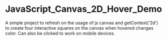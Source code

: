 # JavaScript_Canvas_2D_Hover_Demo
A simple project to refresh on the usage of js canvas and getContext('2d') to create four interactive squares on the canvas when hovered changes color. Can also be clicked to work on mobile devices.
